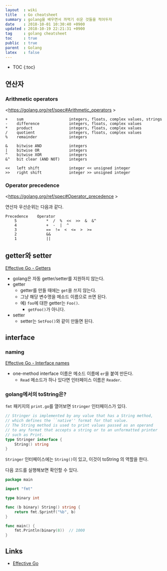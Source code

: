 ```yaml
---
layout  : wiki
title   : Go cheatsheet
summary : golang을 배우면서 까먹기 쉬운 것들을 적어두자
date    : 2018-10-01 10:30:40 +0900
updated : 2018-10-19 22:21:31 +0900
tag     : golang cheatsheet
toc     : true
public  : true
parent  : Golang
latex   : false
---
```

* TOC
{:toc}

## 연산자

### Arithmetic operators

<https://golang.org/ref/spec#Arithmetic_operators >

```
+    sum                    integers, floats, complex values, strings
-    difference             integers, floats, complex values
*    product                integers, floats, complex values
/    quotient               integers, floats, complex values
%    remainder              integers

&    bitwise AND            integers
|    bitwise OR             integers
^    bitwise XOR            integers
&^   bit clear (AND NOT)    integers

<<   left shift             integer << unsigned integer
>>   right shift            integer >> unsigned integer
```


### Operator precedence

<https://golang.org/ref/spec#Operator_precedence >

연산자 우선순위는 다음과 같다.

```
Precedence    Operator
    5             *  /  %  <<  >>  &  &^
    4             +  -  |  ^
    3             ==  !=  <  <=  >  >=
    2             &&
    1             ||
```






## getter와 setter

[Effective Go - Getters](https://golang.org/doc/effective_go.html?#Getters )

* golang은 자동 getter/setter를 지원하지 않는다.
* getter
    * getter를 만들 때에는 `get`을 쓰지 않는다.
    * 그냥 해당 변수명을 메소드 이름으로 쓰면 된다.
    * 예) `foo`에 대한 getter는 `Foo()`.
        * `getFoo()`가 아니다.
* setter
    * setter는 `SetFoo()`와 같이 만들면 된다.

## interface

### naming

[Effective Go - Interface names](https://golang.org/doc/effective_go.html?#interface-names )

* one-method interface 이름은 메소드 이름에 `er`을 붙여 만든다.
    * `Read` 메소드가 하나 있다면 인터페이스 이름은 `Reader`.


### golang에서의 toString은?

`fmt` 패키지의 `print.go`를 열어보면 `Stringer` 인터페이스가 있다.

```go
// Stringer is implemented by any value that has a String method,
// which defines the ``native'' format for that value.
// The String method is used to print values passed as an operand
// to any format that accepts a string or to an unformatted printer
// such as Print.
type Stringer interface {
	String() string
}
```

`Stringer` 인터페이스에는 `String()`이 있고, 이것이 toString 의 역할을 한다.

다음 코드를 실행해보면 확인할 수 있다.

```go
package main

import "fmt"

type binary int

func (b binary) String() string {
	return fmt.Sprintf("%b", b)
}

func main() {
	fmt.Println(binary(8))  // 1000
}
```


## Links

* [Effective Go](https://golang.org/doc/effective_go.html )

